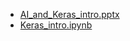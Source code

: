 - [AI_and_Keras_intro.pptx](../material/AI_and_Keras_intro.pptx)
- [Keras_intro.ipynb](Keras_intro.ipynb)